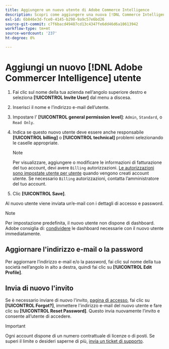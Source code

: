 ```yaml
---
title: Aggiungere un nuovo utente di Adobe Commerce Intelligence
description: Scopri come aggiungere una nuova [!DNL Commerce Intelligence] e come aggiornare il nome utente o la password.
exl-id: 6b846e3d-fce0-4145-b298-9a9c57e6bd26
source-git-commit: c7f6bacd49487cd13c4347fe6dd46d6a10613942
workflow-type: tm+mt
source-wordcount: '237'
ht-degree: 0%

---
```


# Aggiungi un nuovo [!DNL Adobe Commercer Intelligence] utente

1. Fai clic sul nome della tua azienda nell’angolo superiore destro e seleziona **[!UICONTROL Invite User]** dal menu a discesa.
1. Inserisci il nome e l’indirizzo e-mail dell’utente.
1. Impostare l’ **[!UICONTROL general permission level]**: `Admin`, `Standard`, o `Read Only`.
1. Indica se questo nuovo utente deve essere anche responsabile **[!UICONTROL billing]** o **[!UICONTROL technical]** problemi selezionando le caselle appropriate.

   >[!NOTE]
   >
   >Per visualizzare, aggiungere o modificare le informazioni di fatturazione del tuo account, devi avere `Billing` autorizzazioni. [Le autorizzazioni sono impostate utente per utente](../../administrator/user-management/user-management.md) quando vengono creati account utente. Se necessario `Billing` autorizzazioni, contatta l’amministratore del tuo account.

1. Clic **[!UICONTROL Save]**.

Al nuovo utente viene inviata un’e-mail con i dettagli di accesso e password.

>[!NOTE]
>
>Per impostazione predefinita, il nuovo utente non dispone di dashboard. Adobe consiglia di: [condividere](../../data-user/dashboards/share-dashboard-with-users.md) le dashboard necessarie con il nuovo utente immediatamente.

## Aggiornare l&#39;indirizzo e-mail o la password

Per aggiornare l’indirizzo e-mail e/o la password, fai clic sul nome della tua società nell’angolo in alto a destra, quindi fai clic su **[!UICONTROL Edit Profile]**.

## Invia di nuovo l&#39;invito

Se è necessario inviare di nuovo l&#39;invito, [pagina di accesso](https://dashboard.rjmetrics.com/v2/session/create), fai clic su **[!UICONTROL Forgot?]**, immettere l&#39;indirizzo e-mail del nuovo utente e fare clic su **[!UICONTROL Reset Password]**. Questo invia nuovamente l’invito e consente all’utente di accedere.

>[!IMPORTANT]
>
>Ogni account dispone di un numero contrattuale di licenze o di posti. Se superi il limite o desideri saperne di più, [invia un ticket di supporto](https://experienceleague.adobe.com/docs/commerce-knowledge-base/kb/troubleshooting/miscellaneous/mbi-service-policies.html).
